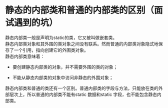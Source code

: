 # 静态的内部类和普通的内部类的区别（面试遇到的坑）

静态内部类一般是声明为static的类，它又被叫做嵌套类。   
静态内部类对象和其外围的类对象之间没有联系。然而普通的内部类对象隐式地保存了一个引用，指向创建它的外围类对象。   
静态内部类意味着：

- 要创建静态内部类的对象，并不需要外围的类的对象；

- 不能从静态内部类的对象中访问非静态的外围对象；

静态内部类和普通的类还有一个区别。普通内部类的字段与方法，只能放在类的外部层次上，所以普通的内部类不能有static 数据和static 字段，也不能包含静态内部类。 
 